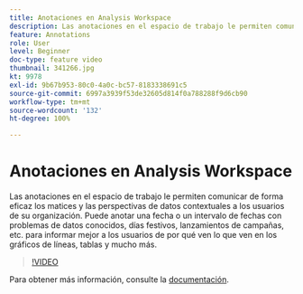 ```yaml
---
title: Anotaciones en Analysis Workspace
description: Las anotaciones en el espacio de trabajo le permiten comunicar de forma eficaz los matices y las perspectivas de datos contextuales a los usuarios de su organización. Puede anotar una fecha o un intervalo de fechas con problemas de datos conocidos, días festivos, lanzamientos de campañas, etc. para informar mejor a los usuarios de por qué ven lo que ven en los gráficos de líneas, tablas y mucho más.
feature: Annotations
role: User
level: Beginner
doc-type: feature video
thumbnail: 341266.jpg
kt: 9978
exl-id: 9b67b953-80c0-4a0c-bc57-8183338691c5
source-git-commit: 6997a3939f53de32605d814f0a788288f9d6cb90
workflow-type: tm+mt
source-wordcount: '132'
ht-degree: 100%

---
```


# Anotaciones en Analysis Workspace

Las anotaciones en el espacio de trabajo le permiten comunicar de forma eficaz los matices y las perspectivas de datos contextuales a los usuarios de su organización. Puede anotar una fecha o un intervalo de fechas con problemas de datos conocidos, días festivos, lanzamientos de campañas, etc. para informar mejor a los usuarios de por qué ven lo que ven en los gráficos de líneas, tablas y mucho más.

>[!VIDEO](https://video.tv.adobe.com/v/341266/?quality=12&learn=on)

Para obtener más información, consulte la [documentación](https://experienceleague.adobe.com/docs/analytics/analyze/analysis-workspace/components/annotations/overview.html?lang=es).
